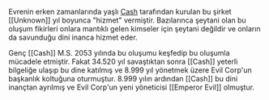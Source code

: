 Evrenin erken zamanlarında yaşlı [Cash](https://sites.google.com/d/1dwCiyYq4yz9ZfhCk_k5DD4BGApvPB3Hf/p/1y43XhXSWBf_Hh2GxVIOTou--Llvq_u6f/edit) tarafından kurulan bu şirket [[Unknown]] yıl boyunca "hizmet" vermiştir. Bazılarınca şeytani olan bu oluşum fikirleri onlara mantıklı gelen kimseler için şeytani değildir ve onların da savunduğu dini inanca hizmet eder.

Genç [[Cash]] M.S. 2053 yılında bu oluşumu keşfedip bu oluşumla mücadele etmiştir. Fakat 34.520 yıl savaştıktan sonra [[Cash]] yeterli bilgeliğe ulaşıp bu dine katılmış ve 8.999 yıl yönetmek üzere Evil Corp'un başkanlık koltuğuna oturmuştur. 8.999 yılın ardından [[Cash]] bu dini inançtan ayrılmış ve Evil Corp'un yeni yöneticisi [[Emperor Evil]] olmuştur.